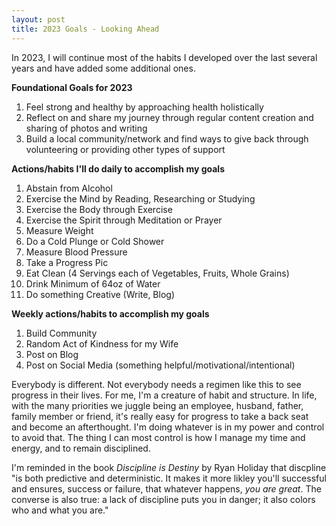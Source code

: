 ```yaml
---
layout: post
title: 2023 Goals - Looking Ahead
---
```

In 2023, I will continue most of the habits I developed over the last several years and have added some additional ones.   

**Foundational Goals for 2023**
1. Feel strong and healthy by approaching health holistically
2. Reflect on and share my journey through regular content creation and sharing of photos and writing
3. Build a local community/network and find ways to give back through volunteering or providing other types of support

**Actions/habits I'll do daily to accomplish my goals**
1. Abstain from Alcohol
2. Exercise the Mind by Reading, Researching or Studying
3. Exercise the Body through Exercise
4. Exercise the Spirit through Meditation or Prayer
5. Measure Weight
6. Do a Cold Plunge or Cold Shower
7. Measure Blood Pressure
8. Take a Progress Pic
9. Eat Clean (4 Servings each of Vegetables, Fruits, Whole Grains)
10. Drink Minimum of 64oz of Water
11. Do something Creative (Write, Blog)

**Weekly actions/habits to accomplish my goals**
1. Build Community
2. Random Act of Kindness for my Wife
3. Post on Blog
4. Post on Social Media (something helpful/motivational/intentional)

Everybody is different. Not everybody needs a regimen like this to see progress in their lives. For me, I'm a creature of habit and structure. In life, with the many priorities we juggle being an employee, husband, father, family member or friend, it's really easy for progress to take a back seat and become an afterthought. I'm doing whatever is in my power and control to avoid that. The thing I can most control is how I manage my time and energy, and to remain disciplined.

I'm reminded in the book _Discipline is Destiny_ by Ryan Holiday that discpline "is both predictive and deterministic. It makes it more likley you'll successful and ensures, success or failure, that whatever happens, _you are great_. The converse is also true: a lack of discipline puts you in danger; it also colors who and what you are."
